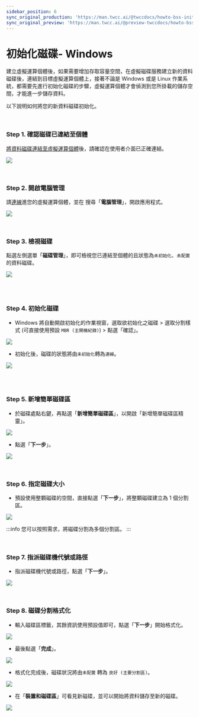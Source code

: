 ```yaml
---
sidebar_position: 6
sync_original_production: 'https://man.twcc.ai/@twccdocs/howto-bss-init-vol-windows-zh' 
sync_original_preview: 'https://man.twcc.ai/@preview-twccdocs/howto-bss-init-vol-windows-zh' 
---
```


# 初始化磁碟- Windows


建立虛擬運算個體後，如果需要增加存取容量空間，在虛擬磁碟服務建立新的資料磁碟後，連結到目標虛擬運算個體上，接著不論是 Windows 或是 Linux 作業系統，都需要先進行初始化磁碟的步驟，虛擬運算個體才會偵測到您所掛載的儲存空間，才能進一步儲存資料。

以下說明如何將您的新資料磁碟初始化。

<br/>


### Step 1. 確認磁碟已連結至個體

[將資料磁碟連結至虛擬運算個體](https://man.twcc.ai/@twccdocs/guide-vcs-vds-manage-disk-zh#%E9%80%A3%E7%B5%90%E8%87%B3%E8%99%9B%E6%93%AC%E9%81%8B%E7%AE%97%E5%80%8B%E9%AB%94)後，請確認在使用者介面已正確連結。

![](https://cos.twcc.ai/SYS-MANUAL/uploads/upload_fa75bdb78bc52059698a1e40d540a0da.png)

<br/>


### Step 2. 開啟電腦管理

請[連線](https://man.twcc.ai/@twccdocs/vcs-guide-connect-to-windows-from-windows-zh)進您的虛擬運算個體，並在 <i class="fa fa-search" aria-hidden="true"></i> 搜尋「**電腦管理**」，開啟應用程式。

![](https://cos.twcc.ai/SYS-MANUAL/uploads/upload_4dcce52be28b3142c19ab11b731c8f37.png)

<br/>


### Step 3. 檢視磁碟

點選左側選單「**磁碟管理**」，即可檢視您已連結至個體的且狀態為`未初始化`、`未配置`的資料磁碟。

![](https://cos.twcc.ai/SYS-MANUAL/uploads/upload_81324e3d89eacb74843a7c8e5e562fca.png)

<br/>

<br/>


### Step 4. 初始化磁碟

- Windows 將自動開啟初始化的作業視窗，選取欲初始化之磁碟 > 選取分割樣式 (可直接使用預設 `MBR (主開機紀錄)`) > 點選「確認」。

![](https://cos.twcc.ai/SYS-MANUAL/uploads/upload_3fb63a300d4d111eeacb793d3cad6ae2.png)

- 初始化後，磁碟的狀態將由`未初始化`轉為`連線`。

![](https://cos.twcc.ai/SYS-MANUAL/uploads/upload_8fe46977dd19a878a79e0b194dbab15b.png)

<br/>


<br/>


### Step 5. 新增簡單磁碟區 

- 於磁碟處點右鍵，再點選「**新增簡單磁碟區**」，以開啟「新增簡單磁碟區精靈」。

![](https://cos.twcc.ai/SYS-MANUAL/uploads/upload_ad7cb0806429206a9661616da42468b4.png)


- 點選「**下一步**」。

![](https://cos.twcc.ai/SYS-MANUAL/uploads/upload_eb34f2da96a9bca61623dec7ea803dce.png)

<br/>


### Step 6. 指定磁碟大小

- 預設使用整顆磁碟的空間，直接點選「**下一步**」，將整顆磁碟建立為 1 個分割區。

![](https://cos.twcc.ai/SYS-MANUAL/uploads/upload_7dcf7396cc1b317a89d08ada2e44e95a.png)


:::info
您可以按照需求，將磁碟分割為多個分割區。
:::

<br/>


### Step 7. 指派磁碟機代號或路徑 

- 指派磁碟機代號或路徑，點選「**下一步**」。

![](https://cos.twcc.ai/SYS-MANUAL/uploads/upload_7ca71932277a6e1a6849d63e0308dd15.png)

<br/>


### Step 8. 磁碟分割格式化

- 輸入磁碟區標籤，其餘資訊使用預設值即可，點選「**下一步**」開始格式化。

![](https://cos.twcc.ai/SYS-MANUAL/uploads/upload_d3cf924fdc91a359497bd8982ad9cc41.png)


- 最後點選「**完成**」。

![](https://cos.twcc.ai/SYS-MANUAL/uploads/upload_6c324d7492c70c8344912b9138c391fd.png)

- 格式化完成後，磁碟狀況將由`未配置` 轉為 `良好 (主要分割區)`。

![](https://cos.twcc.ai/SYS-MANUAL/uploads/upload_03957f926598785ddc21db6cfc31a4ea.png)

- 在「**裝置和磁碟區**」可看見新磁碟，並可以開始將資料儲存至新的磁碟。

![](https://cos.twcc.ai/SYS-MANUAL/uploads/upload_c87c7e9d8e2fd1c6381345de1285d8bf.png)